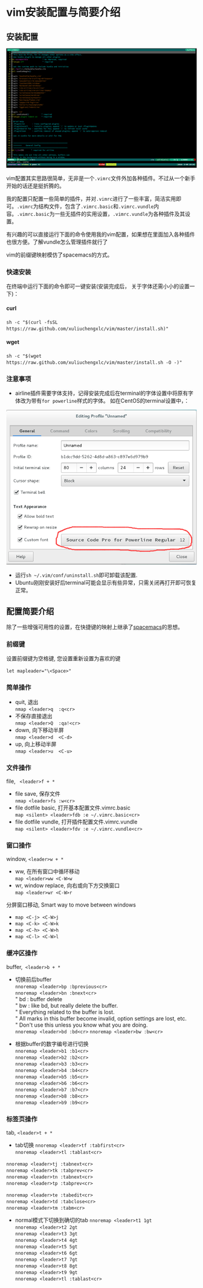 # vim安装配置与简要介绍

## 安装配置

![screenshot](graphics/screenshot.png)

vim配置其实思路很简单，无非是一个`.vimrc`文件外加各种插件。不过从一个新手开始的话还是挺折腾的。

我的配置只配置一些简单的插件，并对`.vimrc`进行了一些丰富，简洁实用即可。`.vimrc`为结构文件，包含了`.vimrc.basic`和`.vimrc.vundle`内容。`.vimrc.basic`为一些无插件的实用设置，`.vimrc.vundle`为各种插件及其设置。

有兴趣的可以直接运行下面的命令使用我的vim配置，如果想在里面加入各种插件也很方便。了解vundle怎么管理插件就行了

vim的前缀键映射模仿了spacemacs的方式。


### 快速安装

在终端中运行下面的命令即可一键安装(安装完成后， 关于字体还需小小的设置一下)：

#### curl
`
sh -c "$(curl -fsSL https://raw.github.com/xuliuchengxlc/vim/master/install.sh)"
`
#### wget
`
sh -c "$(wget https://raw.github.com/xuliuchengxlc/vim/master/install.sh -O -)"
`

### 注意事项

- airline插件需要字体支持，记得安装完成后在terminal的字体设置中将原有字体改为带有`for powerline`样式的字体。
如在CentOS的terminal设置中，：

![font](graphics/forPowerline.png)

- 运行`sh ~/.vim/conf/uninstall.sh`即可卸载该配置.
- Ubuntu刚刚安装好后terminal可能会显示有些异常，只需关闭再打开即可恢复正常。

## 配置简要介绍

除了一些增强可用性的设置，在快捷键的映射上继承了[spacemacs](https://github.com/syl20bnr/spacemacs)的思想。

### 前缀键

设置前缀键为空格键, 您设置重新设置为喜欢的键

`let mapleader="\<Space>"`


###  简单操作
-  quit, 退出  
`nmap <leader>q  :q<cr>`
- 不保存直接退出  
`nmap <leader>Q  :qa!<cr>`
- down, 向下移动半屏  
`nmap <leader>d  <C-d>`
- up, 向上移动半屏  
`nmap <leader>u  <C-u>`

### 文件操作
file, ` <leader>f + *`
- file save, 保存文件  
`nmap <leader>fs :w<cr>`
- file dotfile basic, 打开基本配置文件.vimrc.basic  
`map <silent> <leader>fdb :e ~/.vimrc.basic<cr>`
- file dotfile vundle, 打开插件配置文件.vimrc.vundle  
`map <silent> <leader>fdv :e ~/.vimrc.vundle<cr>`

###  窗口操作
window,  `<leader>w + *`
- <leader>ww, 在所有窗口中循环移动  
`map <leader>ww <C-W>w`
- <leader>wr, window replace, 向右或向下方交换窗口  
`map <leader>wr <C-W>r`

 分屏窗口移动, Smart way to move between windows  
- `map <C-j> <C-W>j`
- `map <C-k> <C-W>k`
- `map <C-h> <C-W>h`
- `map <C-l> <C-W>l`


###  缓冲区操作
buffer,` <leader>b + *`
- 切换前后buffer  
`nnoremap <leader>bp :bprevious<cr>`  
`nnoremap <leader>bn :bnext<cr>`    
" bd : buffer delete  
" bw : like bd, but really delete the buffer.  
" Everything related to the buffer is lost.  
" All marks in this buffer become invalid, option settings are lost, etc.  
" Don't use this unless you know what you are doing.  
`nnoremap <leader>bd :bd<cr>`
`nnoremap <leader>bw :bw<cr>`

- 根据buffer的数字编号进行切换  
`nnoremap <leader>b1 :b1<cr>`  
`nnoremap <leader>b2 :b2<cr>`  
`nnoremap <leader>b3 :b3<cr>`  
`nnoremap <leader>b4 :b4<cr>`  
`nnoremap <leader>b5 :b5<cr>`  
`nnoremap <leader>b6 :b6<cr>`  
`nnoremap <leader>b7 :b7<cr>`  
`nnoremap <leader>b8 :b8<cr>`  
`nnoremap <leader>b9 :b9<cr>`  

###  标签页操作
tab,     ` <leader>t + * `
- tab切换
`nnoremap <leader>tf :tabfirst<cr>`  
`nnoremap <leader>tl :tablast<cr>`  

`nnoremap <leader>tj :tabnext<cr>`  
`nnoremap <leader>tk :tabprev<cr>`  
`nnoremap <leader>tn :tabnext<cr>`  
`nnoremap <leader>tp :tabprev<cr>`  

`nnoremap <leader>te :tabedit<cr>`  
`nnoremap <leader>td :tabclose<cr>`  
`nnoremap <leader>tm :tabm<cr>`  

-  normal模式下切换到确切的tab
`nnoremap <leader>t1 1gt`  
`nnoremap <leader>t2 2gt`  
`nnoremap <leader>t3 3gt`  
`nnoremap <leader>t4 4gt`  
`nnoremap <leader>t5 5gt`  
`nnoremap <leader>t6 6gt`  
`nnoremap <leader>t7 7gt`  
`nnoremap <leader>t8 8gt`  
`nnoremap <leader>t9 9gt`  
`nnoremap <leader>tl :tablast<cr>`  

